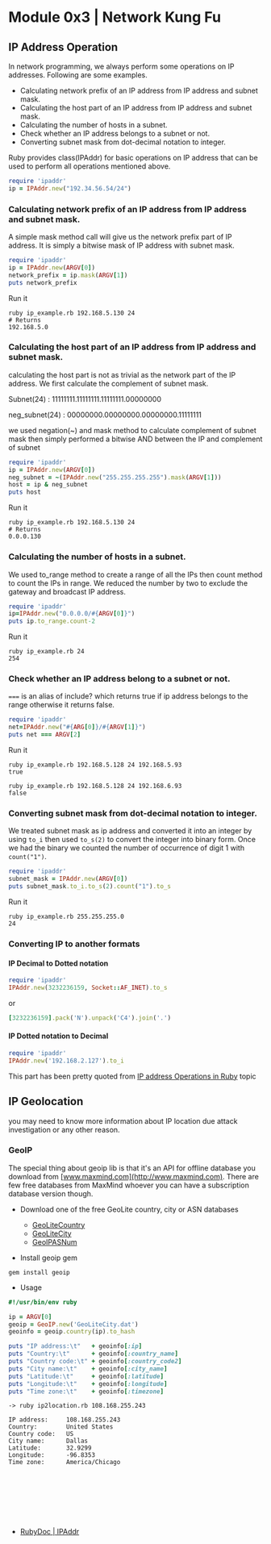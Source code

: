 # Module 0x3 | Network Kung Fu


## IP Address Operation
In network programming, we always perform some operations on IP addresses. Following are some examples.

- Calculating network prefix of an IP address from IP address and subnet mask.
- Calculating the host part of an IP address from IP address and subnet mask.
- Calculating the number of hosts in a subnet.
- Check whether an IP address belongs to a subnet or not.
- Converting subnet mask from dot-decimal notation to integer.

Ruby provides class(IPAddr) for basic operations on IP address that can be used to perform all operations mentioned above.

```ruby
require 'ipaddr'
ip = IPAddr.new("192.34.56.54/24")
```


### Calculating network prefix of an IP address from IP address and subnet mask.
A simple mask method call will give us the network prefix part of IP address. It is simply a bitwise mask of IP address with subnet mask.

```ruby
require 'ipaddr'
ip = IPAddr.new(ARGV[0])
network_prefix = ip.mask(ARGV[1])
puts network_prefix
```
Run it
```
ruby ip_example.rb 192.168.5.130 24
# Returns
192.168.5.0
```

### Calculating the host part of an IP address from IP address and subnet mask.

calculating the host part is not as trivial as the network part of the IP address. We first calculate the complement of subnet mask.

Subnet(24) : 11111111.11111111.11111111.00000000

neg_subnet(24) : 00000000.00000000.00000000.11111111

we used negation(~) and mask method to calculate complement of subnet mask then simply performed a bitwise AND between the IP and complement of subnet


```ruby
require 'ipaddr'
ip = IPAddr.new(ARGV[0])
neg_subnet = ~(IPAddr.new("255.255.255.255").mask(ARGV[1]))
host = ip & neg_subnet
puts host
```
Run it
```
ruby ip_example.rb 192.168.5.130 24
# Returns
0.0.0.130
```

### Calculating the number of hosts in a subnet.

We used to_range method to create a range of all the IPs then count method to count the IPs in range. We reduced the number by two to exclude the gateway and broadcast IP address.


```ruby
require 'ipaddr'
ip=IPAddr.new("0.0.0.0/#{ARGV[0]}")
puts ip.to_range.count-2
```
Run it
```
ruby ip_example.rb 24
254
```

### Check whether an IP address belong to a subnet or not.

`===` is an alias of include? which returns true if ip address belongs to the range otherwise it returns false.


```ruby
require 'ipaddr'
net=IPAddr.new("#{ARG[0]}/#{ARGV[1]}")
puts net === ARGV[2]
```
Run it
```
ruby ip_example.rb 192.168.5.128 24 192.168.5.93
true
```

```
ruby ip_example.rb 192.168.5.128 24 192.168.6.93
false
```

### Converting subnet mask from dot-decimal notation to integer.

We treated subnet mask as ip address and converted it into an integer by using `to_i` then used `to_s(2)` to convert the integer into binary form. Once we had the binary we counted the number of occurrence of digit 1 with `count("1")`.


```ruby
require 'ipaddr'
subnet_mask = IPAddr.new(ARGV[0])
puts subnet_mask.to_i.to_s(2).count("1").to_s
```

Run it
```
ruby ip_example.rb 255.255.255.0
24
```


### Converting IP to another formats

#### IP Decimal to Dotted notation

```ruby
require 'ipaddr'
IPAddr.new(3232236159, Socket::AF_INET).to_s
```
or

```ruby
[3232236159].pack('N').unpack('C4').join('.')
```

#### IP Dotted notation to Decimal

```ruby
require 'ipaddr'
IPAddr.new('192.168.2.127').to_i
```


This part has been pretty quoted from [IP address Operations in Ruby][1] topic


## IP Geolocation
you may need to know more information about IP location due attack investigation or any other reason.

### GeoIP
The special thing about geoip lib is that it's an API for offline database you download from [www.maxmind.com](http://www.maxmind.com). There are few free databases from MaxMind whoever you can have a subscription database version though.

- Download one of the free GeoLite country, city or ASN databases
    - [GeoLiteCountry](geolite.maxmind.com/download/geoip/database/GeoLiteCountry/GeoIP.dat.gz)
    - [GeoLiteCity](geolite.maxmind.com/download/geoip/database/GeoLiteCity.dat.gz)
    - [GeoIPASNum](geolite.maxmind.com/download/geoip/database/asnum/GeoIPASNum.dat.gz)


- Install geoip gem
```
gem install geoip
```

- Usage

```ruby
#!/usr/bin/env ruby

ip = ARGV[0]
geoip = GeoIP.new('GeoLiteCity.dat')
geoinfo = geoip.country(ip).to_hash

puts "IP address:\t"   + geoinfo[:ip]
puts "Country:\t"      + geoinfo[:country_name]
puts "Country code:\t" + geoinfo[:country_code2]
puts "City name:\t"    + geoinfo[:city_name]
puts "Latitude:\t"     + geoinfo[:latitude]
puts "Longitude:\t"    + geoinfo[:longitude]
puts "Time zone:\t"    + geoinfo[:timezone]
```

```
-> ruby ip2location.rb 108.168.255.243

IP address:     108.168.255.243
Country:        United States
Country code:   US
City name:      Dallas
Latitude:       32.9299
Longitude:      -96.8353
Time zone:      America/Chicago
```



<br><br><br>
---
[1]: http://www.brownfort.com/2014/09/ip-operations-ruby/

- [RubyDoc | IPAddr](http://ruby-doc.org/stdlib-1.9.3/libdoc/ipaddr/rdoc/IPAddr.html)